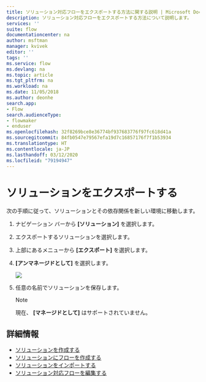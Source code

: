 ```yaml
---
title: ソリューション対応フローをエクスポートする方法に関する説明 | Microsoft Docs
description: ソリューション対応フローをエクスポートする方法について説明します。
services: ''
suite: flow
documentationcenter: na
author: msftman
manager: kvivek
editor: ''
tags: ''
ms.service: flow
ms.devlang: na
ms.topic: article
ms.tgt_pltfrm: na
ms.workload: na
ms.date: 11/05/2018
ms.author: deonhe
search.app:
- Flow
search.audienceType:
- flowmaker
- enduser
ms.openlocfilehash: 32f8269bce8e36774bf937683776f97fc618d41a
ms.sourcegitcommit: 84fb0547e79567efa19d7c16857176f7f1b53934
ms.translationtype: HT
ms.contentlocale: ja-JP
ms.lasthandoff: 03/12/2020
ms.locfileid: "79194947"
---
```

# <a name="export-a-solution"></a>ソリューションをエクスポートする


次の手順に従って、ソリューションとその依存関係を新しい環境に移動します。

1. ナビゲーション バーから **[ソリューション]** を選択します。
1. エクスポートするソリューションを選択します。
1. 上部にあるメニューから **[エクスポート]** を選択します。
1. **[アンマネージドとして]** を選択します。

   ![](./media/export-flow-solution/flow-export-options.png)

1. 任意の名前でソリューションを保存します。

   > [!NOTE]
   > 現在、 **[マネージドとして]** はサポートされていません。

## <a name="learn-more"></a>詳細情報

<!--from editor: Do you want to add Remove a solution-aware flow to this list?-->

* [ソリューションを作成する](./overview-solution-flows.md)
* [ソリューションにフローを作成する](./create-flow-solution.md)
* [ソリューションをインポートする](./import-flow-solution.md)
* [ソリューション対応フローを編集する](./edit-solution-aware-flow.md)
